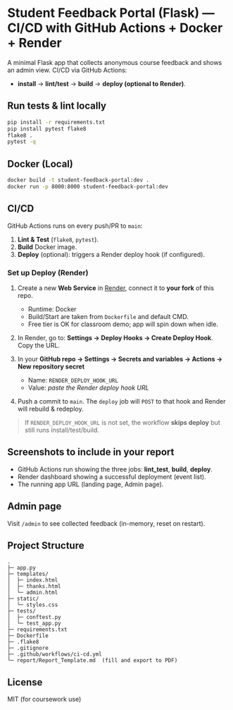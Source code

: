 
# Student Feedback Portal (Flask) — CI/CD with GitHub Actions + Docker + Render

A minimal Flask app that collects anonymous course feedback and shows an admin view.
CI/CD via GitHub Actions:
- **install** → **lint/test** → **build** → **deploy (optional to Render)**.

## Run tests & lint locally
```bash
pip install -r requirements.txt
pip install pytest flake8
flake8 .
pytest -q
```

## Docker (Local)
```bash
docker build -t student-feedback-portal:dev .
docker run -p 8000:8000 student-feedback-portal:dev
```

## CI/CD
GitHub Actions runs on every push/PR to `main`:
1. **Lint & Test** (`flake8`, `pytest`).
2. **Build** Docker image.
3. **Deploy** (optional): triggers a Render deploy hook (if configured).

### Set up Deploy (Render)

1. Create a new **Web Service** in [Render](https://render.com/), connect it to **your fork** of this repo.
   - Runtime: Docker
   - Build/Start are taken from `Dockerfile` and default CMD.
   - Free tier is OK for classroom demo; app will spin down when idle.

2. In Render, go to: **Settings → Deploy Hooks → Create Deploy Hook**. Copy the URL.

3. In your **GitHub repo → Settings → Secrets and variables → Actions → New repository secret**
   - Name: `RENDER_DEPLOY_HOOK_URL`
   - Value: *paste the Render deploy hook URL*

4. Push a commit to `main`. The `deploy` job will `POST` to that hook and Render will rebuild & redeploy.

> If `RENDER_DEPLOY_HOOK_URL` is not set, the workflow **skips deploy** but still runs install/test/build.

## Screenshots to include in your report
- GitHub Actions run showing the three jobs: **lint_test**, **build**, **deploy**.
- Render dashboard showing a successful deployment (event list).
- The running app URL (landing page, Admin page).

## Admin page
Visit `/admin` to see collected feedback (in-memory, reset on restart).

## Project Structure
```
.
├─ app.py
├─ templates/
│  ├─ index.html
│  ├─ thanks.html
│  └─ admin.html
├─ static/
│  └─ styles.css
├─ tests/
│  ├─ conftest.py
│  └─ test_app.py
├─ requirements.txt
├─ Dockerfile
├─ .flake8
├─ .gitignore
├─ .github/workflows/ci-cd.yml
└─ report/Report_Template.md  (fill and export to PDF)
```

## License
MIT (for coursework use)
